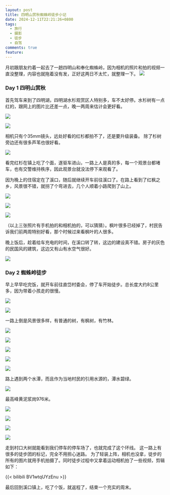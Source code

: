 ```yaml
---
layout: post
title: 四明山赏秋蜘蛛岭徒步小记
date: 2024-12-11T22:21:26+0800
tags:
  - 旅行
  - 摄影
  - 徒步
  - 自驾
comments: true
feature:
---
```

月初跟朋友约着一起去了一趟四明山和奉化蜘蛛岭，因为相机的照片和拍的视频一直没整理，内容也就拖着没有发，正好这两日不太忙，就整理一下。
![](https://img.isming.me/photo/20241130-25-7.jpg)
<!--more-->
### Day 1 四明山赏秋

首先驾车来到了四明湖，四明湖水杉观赏区人特别多，车不太好停。水杉树有一点红的，跟网上的图片比还差一点，晚一两周来估计会更好看。

![](https://img.isming.me/photo/20241130-25-32.jpg)

![](https://img.isming.me/photo/IMG_20241130_120236.jpg)

相机只有个35mm镜头，远处好看的红杉都拍不了，还是要升级装备。
除了杉树旁边还有很多芦苇也很好看。

![](https://img.isming.me/photo/20241130-25-4.jpg)

看完红杉在镇上吃了个面，遂驱车进山，一路上人是真的多，每一个观景台都堵车，也有交警维持秩序，因此观景台就没法停下来观看了。

因为晚上的住宿定在了溪口，随后就继续开车前往溪口了。在路上看到了红枫之乡，风景很不错，就拐了个弯进去，几个人顺着小路爬到了山上。

![](https://img.isming.me/photo/20241130-25-39.jpg)

![](https://img.isming.me/photo/IMG_20241130_163849.jpg)

![](https://img.isming.me/photo/IMG_20241130_165057.jpg)

（以上三张照片有手机拍的和相机拍的，可以猜猜）。枫叶很多已经掉了，村民告诉我们前两周特别好看，那个时候过来看枫叶的人很多。

晚上饭后，趁着给车充电的时间，在溪口转了转，这边的建设真不错。房子的灰色的民国风的建筑，这边又有山有水空气很好。

![](https://img.isming.me/photo/IMG_20241130_210528.jpg)



### Day 2 蜘蛛岭徒步

早上早早吃完饭，就开车前往直岱村委会，停了车开始徒步。总长度大约8公里多，因为带着小孩走的很慢。

![](https://img.isming.me/photo/IMG_20241201_095055.jpg)

![](https://img.isming.me/photo/IMG_20241201_112745.jpg)

一路上倒是风景很多样，有普通的树，有枫树，有竹林。

![](https://img.isming.me/photo/IMG_20241201_140823.jpg)

![](https://img.isming.me/photo/IMG_20241201_141352.jpg)

![](https://img.isming.me/photo/IMG_20241201_141750.jpg)

![](https://img.isming.me/photo/IMG_20241201_143021.jpg)

![](https://img.isming.me/photo/IMG_20241201_143702.jpg)

路上遇到两个水潭，而且作为当地村民的引用水源的，潭水碧绿。

![](https://img.isming.me/photo/IMG_20241201_131107.jpg)

最高峰黄泥浆岗976米。

![](https://img.isming.me/photo/IMG_20241201_120931.jpg)

![](https://img.isming.me/photo/IMG_20241201_144339.jpg)

![](https://img.isming.me/photo/IMG_20241201_144711.jpg)

![](https://img.isming.me/photo/IMG_20241201_144727.jpg)

走到村口大树就能看到我们停车的停车场了，也就完成了这个环线。
这一路上有很多的徒步团的标记，完全不用担心迷路。
为了轻装上阵，相机也没拿，徒步的所有的图片就用手机拍摄了。同时徒步过程中又拿着运动相机拍了一些视频，剪辑如下：

{{< bilibili BV1wtqUYzEnu >}}

最后回到溪口镇上，吃了个饭，就返程了，结束一个充实的周末。